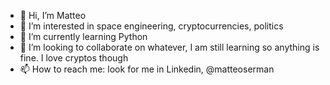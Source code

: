 - 👋 Hi, I’m Matteo
- 👀 I’m interested in space engineering, cryptocurrencies, politics
- 🌱 I’m currently learning Python
- 💞️ I’m looking to collaborate on whatever, I am still learning so anything is fine. I love cryptos though
- 📫 How to reach me: look for me in Linkedin, @matteoserman

<!---
matteoserman/matteoserman is a ✨ special ✨ repository because its `README.md` (this file) appears on your GitHub profile.
You can click the Preview link to take a look at your changes.
--->

